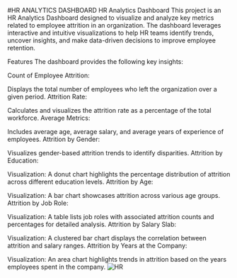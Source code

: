 #HR ANALYTICS DASHBOARD
HR Analytics Dashboard
This project is an HR Analytics Dashboard designed to visualize and analyze key metrics related to employee attrition in an organization. The dashboard leverages interactive and intuitive visualizations to help HR teams identify trends, uncover insights, and make data-driven decisions to improve employee retention.

Features
The dashboard provides the following key insights:

Count of Employee Attrition:

Displays the total number of employees who left the organization over a given period.
Attrition Rate:

Calculates and visualizes the attrition rate as a percentage of the total workforce.
Average Metrics:

Includes average age, average salary, and average years of experience of employees.
Attrition by Gender:

Visualizes gender-based attrition trends to identify disparities.
Attrition by Education:

Visualization: A donut chart highlights the percentage distribution of attrition across different education levels.
Attrition by Age:

Visualization: A bar chart showcases attrition across various age groups.
Attrition by Job Role:

Visualization: A table lists job roles with associated attrition counts and percentages for detailed analysis.
Attrition by Salary Slab:

Visualization: A clustered bar chart displays the correlation between attrition and salary ranges.
Attrition by Years at the Company:

Visualization: An area chart highlights trends in attrition based on the years employees spent in the company.
![HR](https://github.com/user-attachments/assets/36f9ad37-d4a5-468a-972e-849610d38d1a)
